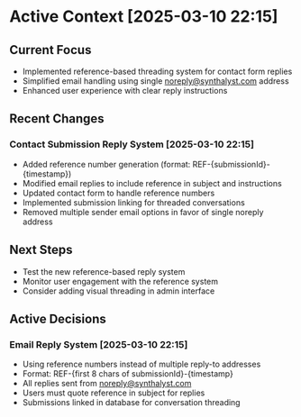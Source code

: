 # Active Context [2025-03-10 22:15]

## Current Focus

- Implemented reference-based threading system for contact form replies
- Simplified email handling using single noreply@synthalyst.com address
- Enhanced user experience with clear reply instructions

## Recent Changes

### Contact Submission Reply System [2025-03-10 22:15]

- Added reference number generation (format: REF-{submissionId}-{timestamp})
- Modified email replies to include reference in subject and instructions
- Updated contact form to handle reference numbers
- Implemented submission linking for threaded conversations
- Removed multiple sender email options in favor of single noreply address

## Next Steps

- Test the new reference-based reply system
- Monitor user engagement with the reference system
- Consider adding visual threading in admin interface

## Active Decisions

### Email Reply System [2025-03-10 22:15]

- Using reference numbers instead of multiple reply-to addresses
- Format: REF-{first 8 chars of submissionId}-{timestamp}
- All replies sent from noreply@synthalyst.com
- Users must quote reference in subject for replies
- Submissions linked in database for conversation threading
